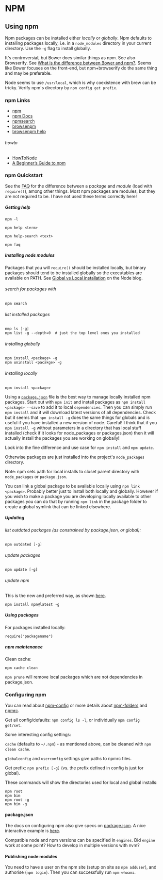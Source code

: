 # NPM


## Using npm

Npm packages can be installed either *locally* or *globally*. Npm defaults to installing packages locally, i.e. in a `node_modules` directory in your current directory. Use the `-g` flag to install globally.

It's controversial, but Bower does similar things as npm. See also Browserify. See [What is the difference between Bower and npm?](https://stackoverflow.com/questions/18641899/what-is-the-difference-between-bower-and-npm). Seems like Bower focuses on the front-end, but npm+browserify do the same thing and may be preferable.

Node seems to use `/usr/local`, which is why coexistence with brew can be tricky. Verify npm's directory by `npm config get prefix`.

### npm Links

* [npm](https://www.npmjs.com/)
* [npm Docs](https://docs.npmjs.com/)
* [npmsearch](https://npmsearch.com/)
* [browsenpm](http://browsenpm.org/)
* [browsenpm help](http://browsenpm.org/help)

###### howto

* [HowToNode](http://howtonode.org/)
* [A Beginner’s Guide to npm](http://www.sitepoint.com/beginners-guide-node-package-manager/)


### npm Quickstart

See the [FAQ](https://docs.npmjs.com/misc/faq) for the difference between a _package_ and _module_ (load with `require()`), among other things. Most npm packages are modules, but they are not required to be. I have not used these terms correctly here!

##### Getting help

`npm -l`

`npm help <term>`

`npm help-search <text>`

`npm faq`


##### Installing node modules

Packages that you will `require()` should be installed locally, but binary packages should tend to be installed globally so the executables are available on PATH. See [Global vs Local installation](https://nodejs.org/en/blog/npm/npm-1-0-global-vs-local-installation/) on the Node blog.

###### search for packages with

    npm search

###### list installed packages

    nmp ls [-g]
    npm list -g --depth=0  # just the top level ones you installed

###### installing globally

    npm install <package> -g
    npm uninstall <pacakge> -g

###### installing locally

    npm install <package>

Using a [`package.json`](https://docs.npmjs.com/getting-started/using-a-package.json) file is the best way to manage locally installed npm packages. Start out with `npm init` and install packages as `npm install <package> --save` to add it to local `dependencies`. Then you can simply run `npm install` and it will download latest versions of all dependencies. Check but it seems that `npm install -g` does the same things for globals and is useful if you have installed a new version of node. Careful! I think that if you `npm install -g` without parameters in a directory that has local stuff installed (check if it looks for node_packages or packages.json) then it will actually install the packages you are working on globally!

Look into the fine difference and use case for `npm install` and `npm update`.

Otherwise packages are just installed into the project's `node_packages` directory.

Note: npm sets path for local installs to closet parent directory with `node_packages` or `package.json`.

You can link a global package to be available locally using `npm link <package>`. Probably better just to install both locally and globally. However if you wish to make a package you are developing locally available to other packages you can do that by running `npm link` in the package folder to create a global symlink that can be linked elsewhere.




##### Updating

###### list outdated packages (as constrained by package.json, or global):

    npm outdated [-g]

###### update packages

    npm update [-g]

###### update npm

This is the new and preferred way, as shown [here](https://docs.npmjs.com/getting-started/installing-node).

    npm install npm@latest -g

##### Using packages

For packages installed locally:

    require("packagename")

##### npm maintenance

Clean cache:

    npm cache clean

`npm prune` will remove local packages which are not dependencies in package.json.


### Configuring npm

You can read about [npm-config](https://docs.npmjs.com/misc/config) or more details about [npm-folders](https://docs.npmjs.com/files/folders) and [npmrc](https://docs.npmjs.com/files/npmrc).

Get all config/defaults: `npm config ls -l`, or individually `npm config get/set`.

Some interesting config settings:

`cache` (defaults to `~/.npm`) - as mentioned above, can be cleaned with `npm clean cache`.

`globalconfig` and `userconfig` settings give paths to npmrc files.

Get prefix: `npm prefix [-g]` (vs. the prefix defined in config is just for global).

These commands will show the directories used for local and global installs:

    npm root
    npm bin
    npm root -g
    npm bin -g

#### package.json

The docs on configuring npm also give specs on [package.json](https://docs.npmjs.com/files/package.json). A nice interactive example is [here](http://browsenpm.org/package.json).

Compatible node and npm versions can be specified in `engines`. Did `engine` work at some point? How to develop in multiple versions with nvm?

#### Publishing node modules

You need to have a user on the npm site (setup on site as `npm adduser`), and authorise (`npm login`). Then you can successfully run `npm whoami`.
